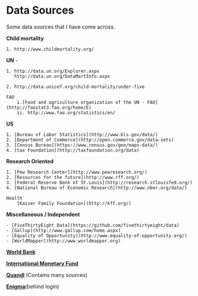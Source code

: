 # Data Sources

Some data sources that I have come across.

**Child mortality**
	
	1. http://www.childmortality.org/


**UN** -

	1. http://data.un.org/Explorer.aspx
	   http://data.un.org/DataMartInfo.aspx
	   	
	2. http://data.unicef.org/child-mortality/under-five
	
	FAO
		i.[Food and agriculture organization of the UN - FAO](http://faostat3.fao.org/home/E)
		ii. http://www.fao.org/statistics/en/


**US**
	
	1. [Bureau of Labor Statistics](http://www.bls.gov/data/)
	2. [Department of Commerce](http://open.commerce.gov/data-sets)
	3. [Census Bureau](https://www.census.gov/geo/maps-data/)
	4. [tax Foundation](http://taxfoundation.org/data)


**Research Oriented**

	1. [Pew Research Center](http://www.pewresearch.org/)	
	2. [Resources for the future](http://www.rff.org/)
	3. [Federal Reserve Bank of St.Louis](http://research.stlouisfed.org/)
	4. [National Bureau of Economic Research](http://www.nber.org/data/)
	
	Health
		[Kaiser Family Foundation](http://kff.org/) 
		
	
**Miscellaneous / Independent**

	- [FiveThirtyEight Data](https://github.com/fivethirtyeight/data)
	- [Gallup](http://www.gallup.com/home.aspx)
	- [Equality of Opportunity](http://www.equality-of-opportunity.org/)
	- [WorldMapper](http://www.worldmapper.org)
	
	
**[World Bank](http://data.worldbank.org/)**

**[International Monetary Fund](http://www.imf.org/external/data.htm)**

**[Quandl](https://www.quandl.com/resources/data-sources)** (Contains many sources)

**[Enigma](enigma.io)**(behind login)